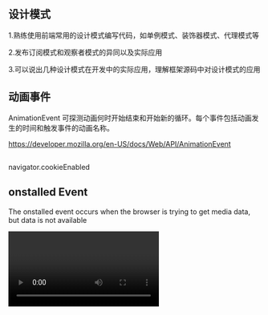 ## 设计模式
1.熟练使用前端常用的设计模式编写代码，如单例模式、装饰器模式、代理模式等

2.发布订阅模式和观察者模式的异同以及实际应用

3.可以说出几种设计模式在开发中的实际应用，理解框架源码中对设计模式的应用

## 动画事件
AnimationEvent
可探测动画何时开始结束和开始新的循环。每个事件包括动画发生的时间和触发事件的动画名称。 

https://developer.mozilla.org/en-US/docs/Web/API/AnimationEvent
## 
navigator.cookieEnabled


## onstalled Event
The onstalled event occurs when the browser is trying to get media data, but data is not available

<video onstalled="myFunction()">

Supported HTML tags:	<audio> and <video>

## onsuspend event
The onsuspend event occurs when the browser is intentionally not getting media data

This event occurs when the loading of the media is suspended (prevented from continuing). This can happen when the download has completed, or because it has been paused for some reason(暂停媒体加载（防止继续加载）时，将发生此事件。下载完成或由于某种原因已暂停下载时，可能会发生这种情况)

Supported HTML tags:	<audio> and <video>



## 
To get the size of an element, use the clientWidth, clientHeight, innerWidth, innerHeight, outerWidth, outerHeight, offsetWidth and/or offsetHeight properties.

## 
document.body.scrollTop > 350 滚动350px


## 
Window.getSelection
https://developer.mozilla.org/zh-CN/docs/Web/API/Window/getSelection

## 
```js
function myFunction(){
  var elem = document.getElementById("test");
  var txt = "";
  cssObj = window.getComputedStyle(elem, null)

  for (i = 0; i < cssObj.length; i++) { 
    cssObjProp = cssObj.item(i)
    txt += cssObjProp + " = " + cssObj.getPropertyValue(cssObjProp) + "<br>";
  }
  document.getElementById("demo").innerHTML = txt;
}
```